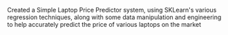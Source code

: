 Created a Simple Laptop Price Predictor system, using SKLearn's various regression techniques, along with some data manipulation and engineering to help accurately predict the price of various laptops on the market
